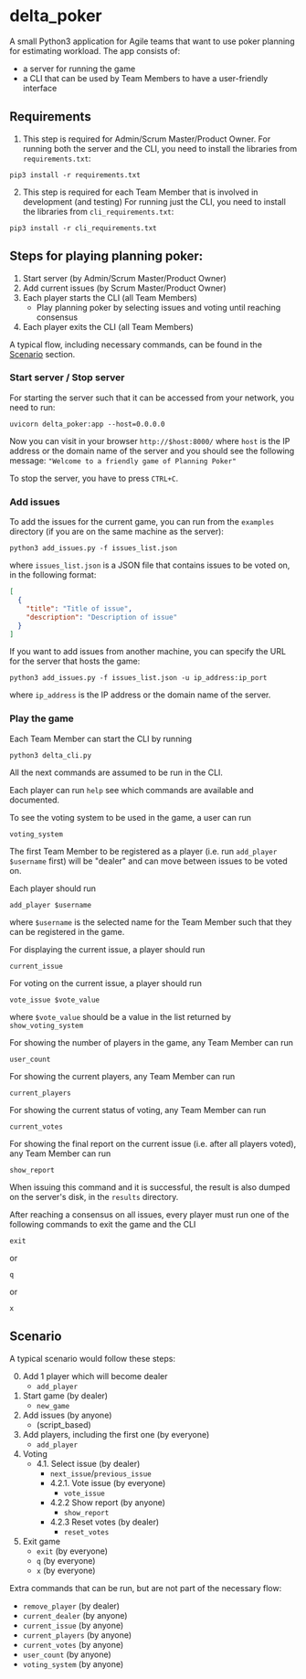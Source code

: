 # delta_poker

A small Python3 application for Agile teams that want to use poker planning
for estimating workload. The app consists of:
- a server for running the game
- a CLI that can be used by Team Members to have a user-friendly interface

## Requirements
1. This step is required for Admin/Scrum Master/Product Owner. For running both
   the server and the CLI, you need to install the libraries from
`requirements.txt`:
```commandline
pip3 install -r requirements.txt
```

2. This step is required for each Team Member that is involved in development
   (and testing)
For running just the CLI, you need to install the libraries from 
`cli_requirements.txt`:
```commandline
pip3 install -r cli_requirements.txt
```

## Steps for playing planning poker:
1. Start server (by Admin/Scrum Master/Product Owner)
2. Add current issues (by Scrum Master/Product Owner)
3. Each player starts the CLI (all Team Members)
   - Play planning poker by selecting issues and voting until reaching
   consensus
4. Each player exits the CLI (all Team Members)

A typical flow, including necessary commands, can be found in the 
[Scenario](#scenario) section.

### Start server / Stop server

For starting the server such that it can be accessed from your network, you
need to run:
```commandline
uvicorn delta_poker:app --host=0.0.0.0
```

Now you can visit in your browser ```http://$host:8000/``` where `host` is the
IP address or the domain name of the server and you should see the following
message:
```"Welcome to a friendly game of Planning Poker"```

To stop the server, you have to press ```CTRL+C```.

### Add issues

To add the issues for the current game, you can run from the `examples`
directory (if you are on the same machine as the server):
```commandline
python3 add_issues.py -f issues_list.json
```
where `issues_list.json` is a JSON file that contains issues to be voted on, in
the following format:
```json
[
  {
    "title": "Title of issue",
    "description": "Description of issue"
  }
]
```

If you want to add issues from another machine, you can specify the URL for the
server that hosts the game:
```commandline
python3 add_issues.py -f issues_list.json -u ip_address:ip_port
```
where `ip_address` is the IP address or the domain name of the server.

### Play the game
Each Team Member can start the CLI by running
```commandline
python3 delta_cli.py
```
All the next commands are assumed to be run in the CLI.

Each player can run `help` see which commands are available and documented.

To see the voting system to be used in the game, a user can run
```commandline
voting_system
```

The first Team Member to be registered as a player (i.e. run
`add_player $username` first) will be "dealer" and can move between issues to be
voted on.

Each player should run
```commandline
add_player $username
```
where `$username` is the selected name for the Team Member such that
they can be registered in the game.

For displaying the current issue, a player should run
```commandline
current_issue
```

For voting on the current issue, a player should run
```commandline
vote_issue $vote_value
```
where `$vote_value` should be a value in the list returned by
`show_voting_system`

For showing the number of players in the game, any Team Member can run
```commandline
user_count
```

For showing the current players, any Team Member can run
```commandline
current_players
```

For showing the current status of voting, any Team Member can run
```commandline
current_votes
```

For showing the final report on the current issue (i.e. after all players
voted), any Team Member can run
```commandline
show_report
```
When issuing this command and it is successful, the result is also dumped on
the server's disk, in the `results` directory.

After reaching a consensus on all issues, every player must run one of the 
following commands to exit the game and the CLI
```commandline
exit
```
or
```commandline
q
```
or
```commandline
x
```

## Scenario

A typical scenario would follow these steps:

0. Add 1 player which will become dealer
    - `add_player`
1. Start game (by dealer)
    - `new_game`
2. Add issues (by anyone)
    - (script_based)
3. Add players, including the first one (by everyone)
    - `add_player`
4. Voting
    - 4.1. Select issue (by dealer)
        - `next_issue`/`previous_issue`
        - 4.2.1. Vote issue (by everyone)
            - `vote_issue`
        - 4.2.2 Show report (by anyone)
            - `show_report`
        - 4.2.3 Reset votes (by dealer)
            - `reset_votes`
5. Exit game
    - `exit` (by everyone)
    - `q` (by everyone)
    - `x` (by everyone)
   
Extra commands that can be run, but are not part of the necessary
flow:
- `remove_player` (by dealer)
- `current_dealer` (by anyone)
- `current_issue` (by anyone)
- `current_players` (by anyone)
- `current_votes` (by anyone)
- `user_count` (by anyone)
- `voting_system` (by anyone)
